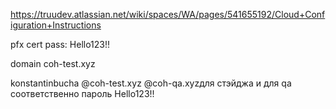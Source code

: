 <https://truudev.atlassian.net/wiki/spaces/WA/pages/541655192/Cloud+Configuration+Instructions>

pfx cert pass: Hello123!!


domain coh-test.xyz

konstantinbucha @coh-test.xyz @coh-qa.xyzдля стэйджа и для qa соответственно пароль Hello123!!
